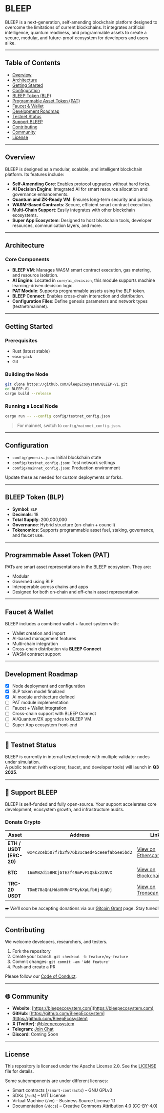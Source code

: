 
# BLEEP

BLEEP is a next-generation, self-amending blockchain platform designed to overcome the limitations of current blockchains. It integrates artificial intelligence, quantum readiness, and programmable assets to create a secure, modular, and future-proof ecosystem for developers and users alike.

---

## Table of Contents

- [Overview](#overview)
- [Architecture](#architecture)
- [Getting Started](#getting-started)
- [Configuration](#configuration)
- [BLEEP Token (BLP)](#bleep-token-blp)
- [Programmable Asset Token (PAT)](#programmable-asset-token-pat)
- [Faucet & Wallet](#faucet--wallet)
- [Development Roadmap](#development-roadmap)
- [Testnet Status](#testnet-status)
- [Support BLEEP](#support-bleep)
- [Contributing](#contributing)
- [Community](#community)
- [License](#license)

---

## Overview

BLEEP is designed as a modular, scalable, and intelligent blockchain platform. Its features include:

- **Self-Amending Core**: Enables protocol upgrades without hard forks.
- **AI Decision Engine**: Integrated AI for smart resource allocation and governance enhancements.
- **Quantum and ZK-Ready VM**: Ensures long-term security and privacy.
- **WASM-Based Contracts**: Secure, efficient smart contract execution.
- **Multi-Chain Support**: Easily integrates with other blockchain ecosystems.
- **Super App Ecosystem**: Designed to host blockchain tools, developer resources, communication layers, and more.

---

## Architecture

### Core Components

- **BLEEP VM**: Manages WASM smart contract execution, gas metering, and resource isolation.
- **AI Engine**: Located in `core/ai_decision`, this module supports machine learning-driven decision logic.
- **PAT Module**: Supports programmable assets using the BLP token.
- **BLEEP Connect**: Enables cross-chain interaction and distribution.
- **Configuration Files**: Define genesis parameters and network types (testnet/mainnet).

---

## Getting Started

### Prerequisites

- Rust (latest stable)
- `wasm-pack`
- Git

### Building the Node

```bash
git clone https://github.com/BleepEcosystem/BLEEP-V1.git
cd BLEEP-V1
cargo build --release
```

### Running a Local Node

```bash
cargo run -- --config config/testnet_config.json
```

> For mainnet, switch to `config/mainnet_config.json`.

---

## Configuration

- `config/genesis.json`: Initial blockchain state
- `config/testnet_config.json`: Test network settings
- `config/mainnet_config.json`: Production environment

Update these as needed for custom deployments or forks.

---

## BLEEP Token (BLP)

- **Symbol**: `BLP`
- **Decimals**: 18
- **Total Supply**: 200,000,000
- **Governance**: Hybrid structure (on-chain + council)
- **Tokenomics**: Supports programmable asset fuel, staking, governance, and faucet use.

---

## Programmable Asset Token (PAT)

PATs are smart asset representations in the BLEEP ecosystem. They are:

- Modular
- Governed using BLP
- Interoperable across chains and apps
- Designed for both on-chain and off-chain asset representation

---

## Faucet & Wallet

BLEEP includes a combined wallet + faucet system with:

- Wallet creation and import
- AI-based management features
- Multi-chain integration
- Cross-chain distribution via **BLEEP Connect**
- WASM contract support

---

## Development Roadmap

- [x] Node deployment and configuration
- [x] BLP token model finalized
- [x] AI module architecture defined
- [ ] PAT module implementation
- [ ] Faucet + Wallet integration
- [ ] Cross-chain support with BLEEP Connect
- [ ] AI/Quantum/ZK upgrades to BLEEP VM
- [ ] Super App ecosystem front-end

---

## 🔧 Testnet Status

BLEEP is currently in internal testnet mode with multiple validator nodes under simulation.  
A public testnet (with explorer, faucet, and developer tools) will launch in **Q3 2025**.

---

## 💖 Support BLEEP

BLEEP is self-funded and fully open-source. Your support accelerates core development, ecosystem growth, and infrastructure audits.

### Donate Crypto

| Asset | Address | Link |
|-------|---------|------|
| **ETH / USDT (ERC-20)** | `0x4c3ceb507f7b2f976b31caed45ceeefab5ee5bd2` | [View on Etherscan](https://etherscan.io/address/0x4c3ceb507f7b2f976b31caed45ceeefab5ee5bd2) |
| **BTC** | `16mMB2di5BMCjGTEzf49mPvF5QSkxz2NVX` | [View on Blockchain.com](https://www.blockchain.com/btc/address/16mMB2di5BMCjGTEzf49mPvF5QSkxz2NVX) |
| **TRC-20 USDT** | `TDmE78aQnLHdaVNRnXFKykXpLfb6j4UgDj` | [View on Tronscan](https://tronscan.org/#/address/TDmE78aQnLHdaVNRnXFKykXpLfb6j4UgDj) |

➡️ We’ll soon be accepting donations via our [Gitcoin Grant](https://gitcoin.co/) page. Stay tuned!

---

## Contributing

We welcome developers, researchers, and testers.

1. Fork the repository
2. Create your branch: `git checkout -b feature/my-feature`
3. Commit changes: `git commit -am 'Add feature'`
4. Push and create a PR

Please follow our [Code of Conduct](./.github/CODE_OF_CONDUCT.md).

---

## 🌐 Community

- **Website**: [https://bleepecosystem.com](https://bleepecosystem.com)
- **GitHub**: [https://github.com/BleepEcosystem](https://github.com/BleepEcosystem)
- **X (Twitter)**: [@bleepecosystem](https://x.com/bleepecosystem)
- **Telegram**: [Join Chat](https://t.me/bleepecosystem)
- **Discord**: Coming Soon

---

## License

This repository is licensed under the Apache License 2.0. See the [LICENSE](./LICENSE) file for details.

Some subcomponents are under different licenses:

- Smart contracts (`/smart-contracts`) – GNU GPLv3  
- SDKs (`/sdk`) – MIT License  
- Virtual Machine (`/vm`) – Business Source License 1.1  
- Documentation (`/docs`) – Creative Commons Attribution 4.0 (CC-BY-4.0)
